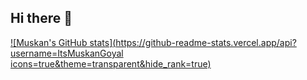 ## Hi there 👋

[![Muskan's GitHub stats](https://github-readme-stats.vercel.app/api?username=ItsMuskanGoyal icons=true&theme=transparent&hide_rank=true)](https://github.com/ItsMuskanGoyal/github-readme-stats)


<!--
**ItsMuskanGoyal/ItsMuskanGoyal** is a ✨ _special_ ✨ repository because its `README.md` (this file) appears on your GitHub profile.

Here are some ideas to get you started:

- 🔭 I’m currently working on ...
- 🌱 I’m currently learning ...
- 👯 I’m looking to collaborate on ...
- 🤔 I’m looking for help with ...
- 💬 Ask me about ...
- 📫 How to reach me: ...
- 😄 Pronouns: ...
- ⚡ Fun fact: ...
-->
